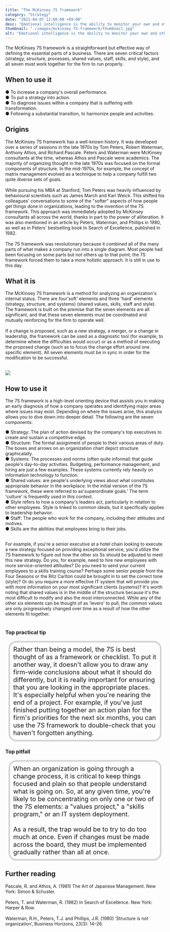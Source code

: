 ```yaml
---
title: "The McKinsey 7S framework"
category: "Strategy"
date: "2021-04-07 12:00:00 +09:00"
desc: "Emotional intelligence is the ability to monitor your own and other people’s emotions"
thumbnail: "./images/mckinsey-7S-framework/thumbnail.jpg"
alt: "Emotional intelligence is the ability to monitor your own and other people’s emotions."
---
```



The McKinsey 7S framework is a straightforward but effective way of defining the essential parts of a business. There are seven critical factors (strategy, structure, processes, shared values, staff, skills, and style), and all seven must work together for the firm to run properly. <br>

## When to use it
● To increase a company's overall performance.<br>
● To put a strategy into action. <br>
● To diagnose issues within a company that is suffering with transformation. <br>
● Following a substantial transition, to harmonize people and activities. <br>

## Origins
The McKinsey 7S framework has a well-known history. It was developed over a series of sessions in the late 1970s by Tom Peters, Robert Waterman, Anthony Athos, and Richard Pascale. Peters and Waterman were McKinsey consultants at the time, whereas Athos and Pascale were academics. The majority of organizing thought in the late 1970s was focused on the formal components of structure. In the mid-1970s, for example, the concept of matrix management evolved as a technique to help a company fulfill two quite diverse sets of goals. <br><br>
While pursuing his MBA at Stanford, Tom Peters was heavily influenced by behavioural scientists such as James March and Karl Weick. This shifted his colleagues' conversations to some of the "softer" aspects of how people get things done in organizations, leading to the invention of the 7S framework. This approach was immediately adopted by McKinsey consultants all across the world, thanks in part to the power of alliteration. It was also mentioned in an article by Peters, Waterman, and Phillips in 1980, as well as in Peters' bestselling book In Search of Excellence, published in 1982. <br><br>
The 7S framework was revolutionary because it combined all of the many parts of what makes a company run into a single diagram. Most people had been focusing on some parts but not others up to that point; the 7S framework forced them to take a more holistic approach. It is still in use to this day. <br>

## What it is
The McKinsey 7S framework is a method for analyzing an organization's internal status. There are four'soft' elements and three 'hard' elements (strategy, structure, and systems) (shared values, skills, staff and style). The framework is built on the premise that the seven elements are all significant, and that these seven elements must be coordinated and mutually reinforcing for the firm to operate well. <br><br>
If a change is proposed, such as a new strategy, a merger, or a change in leadership, the framework can be used as a diagnostic tool (for example, to determine where the difficulties would occur) or as a method of executing the proposed change (such as to focus the change effort around one specific element). All seven elements must be in sync in order for the modification to be successful. <br><br>

![](./images/mckinsey-7S-framework/belbin-team-roles.png)


## How to use it
The 7S framework is a high-level orienting device that assists you in making an early diagnosis of how a company operates and identifying major areas where issues may exist. Depending on where the issues arise, this analysis allows you to dive down into deeper detail. The following are the seven components:

● Strategy: The plan of action devised by the company's top executives to create and sustain a competitive edge. <br>
● Structure: The formal assignment of people to their various areas of duty. The boxes and arrows on an organization chart depict structure graphicalally. <br>
● Systems: The processes and norms (often quite informal) that guide people's day-to-day activities. Budgeting, performance management, and hiring are just a few examples. These systems currently rely heavily on information technology to function. <br>
● Shared values: are people's underlying views about what constitutes appropriate behavior in the workplace. In the initial version of the 7S framework, these were referred to as'superordinate goals.' The term 'culture' is frequently used in this context. <br>
● Style refers to how a company's leaders act, particularly in relation to other employees. Style is linked to common ideals, but it specifically applies to leadership behavior. <br>
● Staff: The people who work for the company, including their attitudes and motives.
<br>
● Skills are the abilities that employees bring to their jobs.
<br><br>

For example, if you're a senior executive at a hotel chain looking to execute a new strategy focused on providing exceptional service, you'd utilize the 7S framework to figure out how the other six Ss should be adjusted to meet this new strategy. Do you, for example, need to hire new employees with more service-oriented attitudes? Do you need to send your current employees to a skills training course? Perhaps some senior people from the Four Seasons or the Ritz Carlton could be brought in to set the correct tone (style)? Or do you require a more effective IT system that will provide you with more information on your most significant clients (systems)?
It's worth noting that shared values is in the middle of the structure because it's the most difficult to modify and also the most interconnected. While any of the other six elements can be thought of as 'levers' to pull, the common values are only progressively changed over time as a result of how the other elements fit together. <br><br>

### Top practical tip
<div style="background:transparent;
            border-radius: 25px; 
            font-size: 20px; 
            padding: 10px; 
            border: 5px solid lightgray; 
            margin: 10px;">Rather than being a model, the 7S is best thought of as a framework or checklist. To put it another way, it doesn't allow you to draw any firm-wide conclusions about what it should do differently, but it is really important for ensuring that you are looking in the appropriate places. It's especially helpful when you're nearing the end of a project. For example, if you've just finished putting together an action plan for the firm's priorities for the next six months, you can use the 7S framework to double-check that you haven't forgotten anything.<br></div>
            
### Top pitfall
<div style="background:transparent;
            border-radius: 25px; 
            font-size: 20px; 
            padding: 10px; 
            border: 5px solid lightgray; 
            margin: 10px;">
When an organization is going through a change process, it is critical to keep things focused and plain so that people understand what is going on. So, at any given time, you're likely to be concentrating on only one or two of the 7S elements: a "values project," a "skills program," or an IT system deployment.<br><br>
As a result, the trap would be to try to do too much at once. Even if changes must be made across the board, they must be implemented gradually rather than all at once. <br></div>

## Further reading
Pascale, R. and Athos, A. (1981) The Art of Japanese Management. New York: Simon & Schuster.<br><br>
Peters, T. and Waterman, R. (1982) In Search of Excellence. New York: Harper & Row.<br><br>
Waterman, R.H., Peters, T.J. and Phillips, J.R. (1980) ‘Structure is not organization’,
Business Horizons, 23(3): 14–26.<br><br>